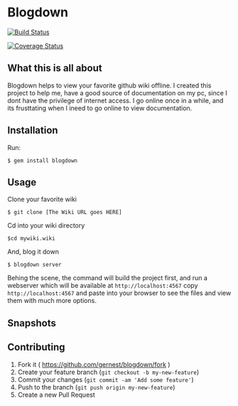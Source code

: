 # Blogdown
[![Build Status](https://travis-ci.org/gernest/blogdown.svg?branch=master)](https://travis-ci.org/gernest/blogdown)

[![Coverage Status](https://coveralls.io/repos/gernest/blogdown/badge.png)](https://coveralls.io/r/gernest/blogdown)


## What this is all about
Blogdown helps to view your favorite github wiki offline. I created this
project to help me, have a good source of documentation on my pc,
since I dont have the privilege of internet access. I go online once in a
while, and its frusttating when I ineed to go online to view documentation.




## Installation

Run:

    $ gem install blogdown

## Usage

Clone your favorite wiki

    $ git clone [The Wiki URL goes HERE]

Cd into your wiki directory

    $cd mywiki.wiki


And, blog it down

    $ blogdown server

Behing the scene, the command will build the project first, and run a webserver which will be available at `http://localhost:4567`
copy `http://localhost:4567` and paste into your browser to see the files and view them with much more options.

## Snapshots

## Contributing

1. Fork it ( https://github.com/gernest/blogdown/fork )
2. Create your feature branch (`git checkout -b my-new-feature`)
3. Commit your changes (`git commit -am 'Add some feature'`)
4. Push to the branch (`git push origin my-new-feature`)
5. Create a new Pull Request
